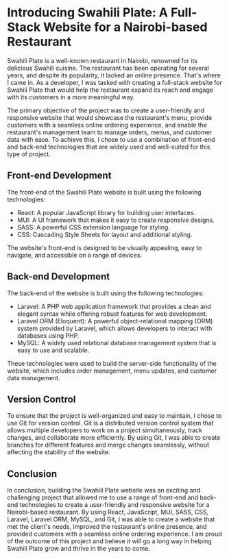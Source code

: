 # Introducing Swahili Plate: A Full-Stack Website for a Nairobi-based Restaurant

Swahili Plate is a well-known restaurant in Nairobi, renowned for its delicious Swahili cuisine. The restaurant has been operating for several years, and despite its popularity, it lacked an online presence. That's where I came in. As a developer, I was tasked with creating a full-stack website for Swahili Plate that would help the restaurant expand its reach and engage with its customers in a more meaningful way.

The primary objective of the project was to create a user-friendly and responsive website that would showcase the restaurant's menu, provide customers with a seamless online ordering experience, and enable the restaurant's management team to manage orders, menus, and customer data with ease. To achieve this, I chose to use a combination of front-end and back-end technologies that are widely used and well-suited for this type of project.

## Front-end Development

The front-end of the Swahili Plate website is built using the following technologies:

- React: A popular JavaScript library for building user interfaces.
- MUI: A UI framework that makes it easy to create responsive designs.
- SASS: A powerful CSS extension language for styling.
- CSS: Cascading Style Sheets for layout and additional styling.

The website's front-end is designed to be visually appealing, easy to navigate, and accessible on a range of devices.

## Back-end Development

The back-end of the website is built using the following technologies:

- Laravel: A PHP web application framework that provides a clean and elegant syntax while offering robust features for web development.
- Laravel ORM (Eloquent): A powerful object-relational mapping (ORM) system provided by Laravel, which allows developers to interact with databases using PHP.
- MySQL: A widely used relational database management system that is easy to use and scalable.

These technologies were used to build the server-side functionality of the website, which includes order management, menu updates, and customer data management.

## Version Control

To ensure that the project is well-organized and easy to maintain, I chose to use Git for version control. Git is a distributed version control system that allows multiple developers to work on a project simultaneously, track changes, and collaborate more efficiently. By using Git, I was able to create branches for different features and merge changes seamlessly, without affecting the stability of the website.

## Conclusion

In conclusion, building the Swahili Plate website was an exciting and challenging project that allowed me to use a range of front-end and back-end technologies to create a user-friendly and responsive website for a Nairobi-based restaurant. By using React, JavaScript, MUI, SASS, CSS, Laravel, Laravel ORM, MySQL, and Git, I was able to create a website that met the client's needs, improved the restaurant's online presence, and provided customers with a seamless online ordering experience. I am proud of the outcome of this project and believe it will go a long way in helping Swahili Plate grow and thrive in the years to come.

